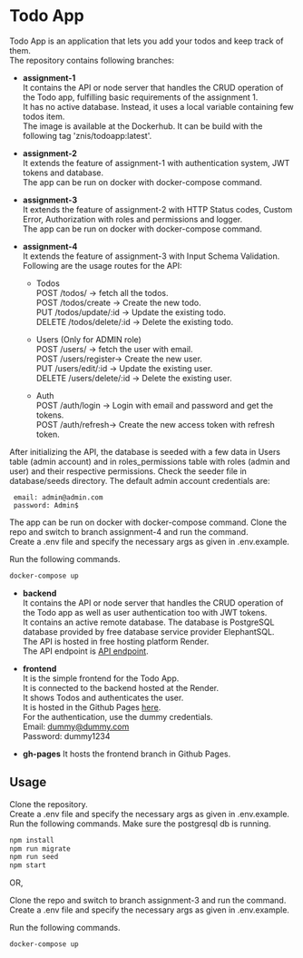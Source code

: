 # Todo App

Todo App is an application that lets you add your todos and keep track of them.  
The repository contains following branches:  
- __assignment-1__  
It contains the API or node server that handles the CRUD operation of the Todo app, fulfilling basic requirements of the assignment 1.     
It has no active database. Instead, it uses a local variable containing few todos item.  
The image is available at the Dockerhub. It can be build with the following tag 'znis/todoapp:latest'.   

- __assignment-2__  
It extends the feature of assignment-1 with authentication system, JWT tokens and database.    
The app can be run on docker with docker-compose command. 

- __assignment-3__  
It extends the feature of assignment-2 with HTTP Status codes, Custom Error, Authorization with roles and permissions and logger.   
The app can be run on docker with docker-compose command.  

- __assignment-4__  
It extends the feature of assignment-3 with Input Schema Validation.   
Following are the usage routes for the API: 
   - Todos  
POST /todos/ -> fetch all the todos.  
POST /todos/create -> Create the new todo.  
PUT /todos/update/:id -> Update the existing todo.  
DELETE /todos/delete/:id -> Delete the existing todo. 
 
   - Users (Only for ADMIN role)  
POST /users/ -> fetch the user with email.  
POST /users/register-> Create the new user.  
PUT /users/edit/:id -> Update the existing user.  
DELETE /users/delete/:id -> Delete the existing user.  

   - Auth   
POST /auth/login -> Login with email and password and get the tokens.  
POST /auth/refresh-> Create the new access token with refresh token.

After initializing the API, the database is seeded with a few data in Users table (admin account) and in roles_permissions table with roles (admin and user) and their respective permissions. Check the seeder file in database/seeds directory. The default admin account credentials are:  

     email: admin@admin.com  
     password: Admin$
 


The app can be run on docker with docker-compose command. 
Clone the repo and switch to branch assignment-4 and run the command.    
Create a .env file and specify the necessary args as given in .env.example.
  
Run the following commands.
```bash
docker-compose up
```


- __backend__  
It contains the API or node server that handles the CRUD operation of the Todo app as well as user authentication too with JWT tokens.  
It contains an active remote database. The database is PostgreSQL database provided by free database service provider ElephantSQL.  
The API is hosted in free hosting platform Render.  
The API endpoint is
[API endpoint](https://lf-se-fellowship-node-assignment-todos.onrender.com).

- __frontend__  
It is the simple frontend for the Todo App.  
It is connected to the backend hosted at the Render.  
It shows Todos and authenticates the user.  
It is hosted in the Github Pages [here](https://znis.github.io/LF-SE-Fellowship-Node-Assignment-Todos-App/).  
For the authentication, use the dummy credentials.  
Email: dummy@dummy.com   
Password: dummy1234


- __gh-pages__
It hosts the frontend branch in Github Pages.


## Usage
Clone the repository.  
Create a .env file and specify the necessary args as given in .env.example.  
Run the following commands. Make sure the postgresql db is running.
```bash
npm install
npm run migrate
npm run seed
npm start
```
OR,  

Clone the repo and switch to branch assignment-3 and run the command.    
Create a .env file and specify the necessary args as given in .env.example.
  
Run the following commands.
```bash
docker-compose up
```
